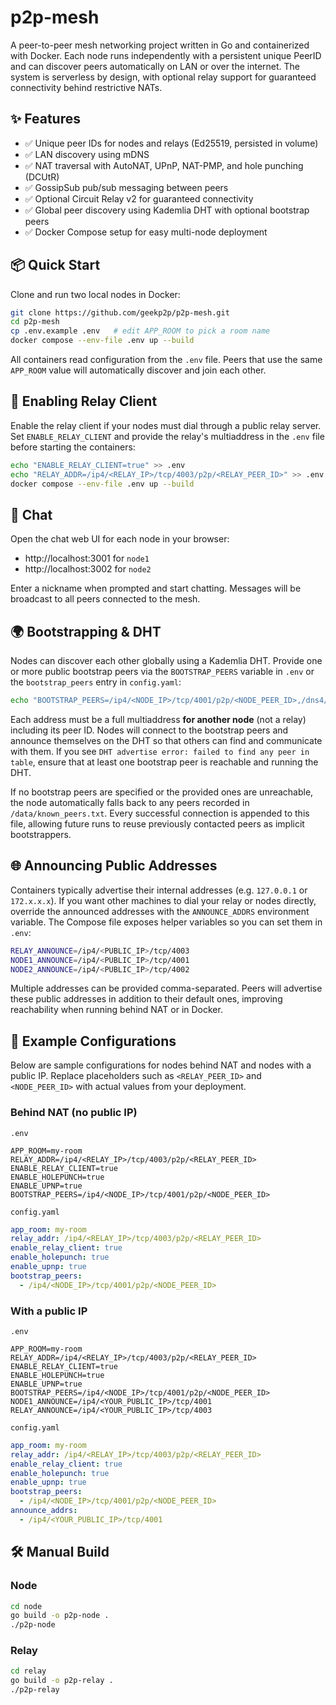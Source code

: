 # p2p-mesh

A peer-to-peer mesh networking project written in Go and containerized with Docker.
Each node runs independently with a persistent unique PeerID and can discover peers automatically on LAN or over the internet.
The system is serverless by design, with optional relay support for guaranteed connectivity behind restrictive NATs.

## ✨ Features
- ✅ Unique peer IDs for nodes and relays (Ed25519, persisted in volume)
- ✅ LAN discovery using mDNS
- ✅ NAT traversal with AutoNAT, UPnP, NAT-PMP, and hole punching (DCUtR)
- ✅ GossipSub pub/sub messaging between peers
- ✅ Optional Circuit Relay v2 for guaranteed connectivity
- ✅ Global peer discovery using Kademlia DHT with optional bootstrap peers
- ✅ Docker Compose setup for easy multi-node deployment
## 📦 Quick Start

Clone and run two local nodes in Docker:

```bash
git clone https://github.com/geekp2p/p2p-mesh.git
cd p2p-mesh
cp .env.example .env   # edit APP_ROOM to pick a room name
docker compose --env-file .env up --build
```

All containers read configuration from the `.env` file. Peers that use the
same `APP_ROOM` value will automatically discover and join each other.

## 🔌 Enabling Relay Client

Enable the relay client if your nodes must dial through a public relay server. Set
`ENABLE_RELAY_CLIENT` and provide the relay's multiaddress in the `.env` file
before starting the containers:

```bash
echo "ENABLE_RELAY_CLIENT=true" >> .env
echo "RELAY_ADDR=/ip4/<RELAY_IP>/tcp/4003/p2p/<RELAY_PEER_ID>" >> .env
docker compose --env-file .env up --build
```

## 💬 Chat

Open the chat web UI for each node in your browser:

- http://localhost:3001 for `node1`
- http://localhost:3002 for `node2`

Enter a nickname when prompted and start chatting. Messages will be broadcast to all peers connected to the mesh.

## 🌍 Bootstrapping & DHT

Nodes can discover each other globally using a Kademlia DHT. Provide one or more
public bootstrap peers via the `BOOTSTRAP_PEERS` variable in `.env` or the
`bootstrap_peers` entry in `config.yaml`:

```bash
echo "BOOTSTRAP_PEERS=/ip4/<NODE_IP>/tcp/4001/p2p/<NODE_PEER_ID>,/dns4/example.com/tcp/4001/p2p/<NODE_PEER_ID>" >> .env
```

Each address must be a full multiaddress **for another node** (not a relay)
including its peer ID. Nodes will connect to the bootstrap peers and announce
themselves on the DHT so that others can find and communicate with them. If you
see `DHT advertise error: failed to find any peer in table`, ensure that at
least one bootstrap peer is reachable and running the DHT.

If no bootstrap peers are specified or the provided ones are unreachable, the
node automatically falls back to any peers recorded in
`/data/known_peers.txt`. Every successful connection is appended to this file,
allowing future runs to reuse previously contacted peers as implicit
bootstrappers.

## 🌐 Announcing Public Addresses

Containers typically advertise their internal addresses (e.g. `127.0.0.1` or
`172.x.x.x`). If you want other machines to dial your relay or nodes directly,
override the announced addresses with the `ANNOUNCE_ADDRS` environment variable.
The Compose file exposes helper variables so you can set them in `.env`:

```bash
RELAY_ANNOUNCE=/ip4/<PUBLIC_IP>/tcp/4003
NODE1_ANNOUNCE=/ip4/<PUBLIC_IP>/tcp/4001
NODE2_ANNOUNCE=/ip4/<PUBLIC_IP>/tcp/4002
```

Multiple addresses can be provided comma-separated. Peers will advertise these
public addresses in addition to their default ones, improving reachability when
running behind NAT or in Docker.

## 🔧 Example Configurations

Below are sample configurations for nodes behind NAT and nodes with a public IP.
Replace placeholders such as `<RELAY_PEER_ID>` and `<NODE_PEER_ID>` with actual
values from your deployment.

### Behind NAT (no public IP)

`.env`

```env
APP_ROOM=my-room
RELAY_ADDR=/ip4/<RELAY_IP>/tcp/4003/p2p/<RELAY_PEER_ID>
ENABLE_RELAY_CLIENT=true
ENABLE_HOLEPUNCH=true
ENABLE_UPNP=true
BOOTSTRAP_PEERS=/ip4/<NODE_IP>/tcp/4001/p2p/<NODE_PEER_ID>
```

`config.yaml`

```yaml
app_room: my-room
relay_addr: /ip4/<RELAY_IP>/tcp/4003/p2p/<RELAY_PEER_ID>
enable_relay_client: true
enable_holepunch: true
enable_upnp: true
bootstrap_peers:
  - /ip4/<NODE_IP>/tcp/4001/p2p/<NODE_PEER_ID>
```

### With a public IP

`.env`

```env
APP_ROOM=my-room
RELAY_ADDR=/ip4/<RELAY_IP>/tcp/4003/p2p/<RELAY_PEER_ID>
ENABLE_RELAY_CLIENT=true
ENABLE_HOLEPUNCH=true
ENABLE_UPNP=true
BOOTSTRAP_PEERS=/ip4/<NODE_IP>/tcp/4001/p2p/<NODE_PEER_ID>
NODE1_ANNOUNCE=/ip4/<YOUR_PUBLIC_IP>/tcp/4001
RELAY_ANNOUNCE=/ip4/<YOUR_PUBLIC_IP>/tcp/4003
```

`config.yaml`

```yaml
app_room: my-room
relay_addr: /ip4/<RELAY_IP>/tcp/4003/p2p/<RELAY_PEER_ID>
enable_relay_client: true
enable_holepunch: true
enable_upnp: true
bootstrap_peers:
  - /ip4/<NODE_IP>/tcp/4001/p2p/<NODE_PEER_ID>
announce_addrs:
  - /ip4/<YOUR_PUBLIC_IP>/tcp/4001
```

## 🛠 Manual Build

### Node

```bash
cd node
go build -o p2p-node .
./p2p-node
```

### Relay

```bash
cd relay
go build -o p2p-relay .
./p2p-relay
```